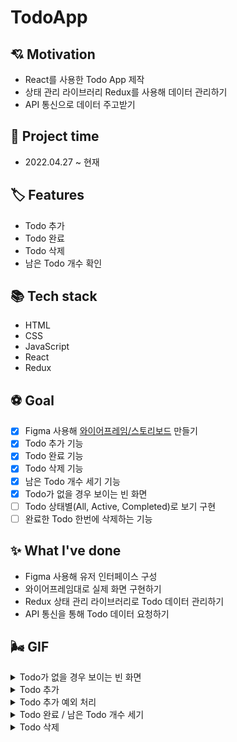 # TodoApp

## 💘 Motivation

- React를 사용한 Todo App 제작
- 상태 관리 라이브러리 Redux를 사용해 데이터 관리하기
- API 통신으로 데이터 주고받기

## 📅 Project time

* 2022.04.27 ~ 현재

## 🏷️ Features

* Todo 추가
* Todo 완료
* Todo 삭제
* 남은 Todo 개수 확인

## 📚 Tech stack

- HTML
- CSS
- JavaScript
- React
- Redux

## ⚽ Goal

- [x] Figma 사용해 [와이어프레임/스토리보드](https://github.com/cubodado/TodoApp/blob/main/docs/wireframe/wireframe_v.1.0.0.pdf) 만들기
- [x] Todo 추가 기능
- [x] Todo 완료 기능
- [x] Todo 삭제 기능
- [x] 남은 Todo 개수 세기 기능
- [x] Todo가 없을 경우 보이는 빈 화면
- [ ] Todo 상태별(All, Active, Completed)로 보기 구현
- [ ] 완료한 Todo 한번에 삭제하는 기능

## ✨ What I've done

- Figma 사용해 유저 인터페이스 구성
- 와이어프레임대로 실제 화면 구현하기
- Redux 상태 관리 라이브러리로 Todo 데이터 관리하기
- API 통신을 통해 Todo 데이터 요청하기

## 🌬️ GIF

<details>
  <summary>Todo가 없을 경우 보이는 빈 화면</summary>
  <img src="./README.assets/EmptyPage.gif">
</details>

<details>
  <summary>Todo 추가</summary>
  <img src="./README.assets/AddTodo.gif">
</details>

<details>
  <summary>Todo 추가 예외 처리</summary>
  <img src="./README.assets/AddoTodoErrorHandling.gif">
</details>

<details>
  <summary>Todo 완료 / 남은 Todo 개수 세기</summary>
  <img src="./README.assets/CompletedTodo.gif">
</details>

<details>
  <summary>Todo 삭제</summary>
  <img src="./README.assets/DeleteTodo.gif">
</details>

